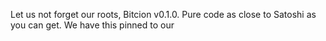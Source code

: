 Let us not forget our roots, Bitcion v0.1.0. Pure code as close to Satoshi as you can get.
We have this pinned to our 